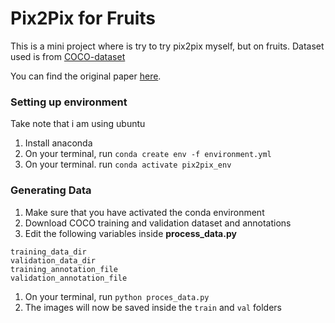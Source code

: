 # Pix2Pix for Fruits

This is a mini project where is try to try pix2pix myself, but on fruits. Dataset used is from [COCO-dataset](http://cocodataset.org/#home)

You can find the original paper [here](https://phillipi.github.io/pix2pix/).

### Setting up environment

Take note that i am using ubuntu

1. Install anaconda
1. On your terminal, run `conda create env -f environment.yml`
1. On your terminal. run `conda activate pix2pix_env`

### Generating Data

1. Make sure that you have activated the conda environment
1. Download COCO training and validation dataset and annotations
1. Edit the following variables inside **process_data.py**
```
training_data_dir
validation_data_dir
training_annotation_file
validation_annotation_file
```
1. On your terminal, run `python proces_data.py`
1. The images will now be saved inside the `train` and `val` folders
